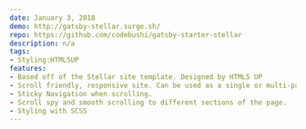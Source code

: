 ```yaml
---
date: January 3, 2018
demo: http://gatsby-stellar.surge.sh/
repo: https://github.com/codebushi/gatsby-starter-stellar
description: n/a
tags:
- Styling:HTML5UP
features:
- Based off of the Stellar site template. Designed by HTML5 UP
- Scroll friendly, responsive site. Can be used as a single or multi-page site.
- Sticky Navigation when scrolling.
- Scroll spy and smooth scrolling to different sections of the page.
- Styling with SCSS
---
```

